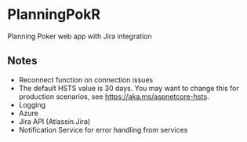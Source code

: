 # PlanningPokR

Planning Poker web app with Jira integration

## Notes

* Reconnect function on connection issues
* The default HSTS value is 30 days. You may want to change this for production scenarios, see https://aka.ms/aspnetcore-hsts.
* Logging
* Azure
* Jira API (Atlassin.Jira)
* Notification Service for error handling from services
